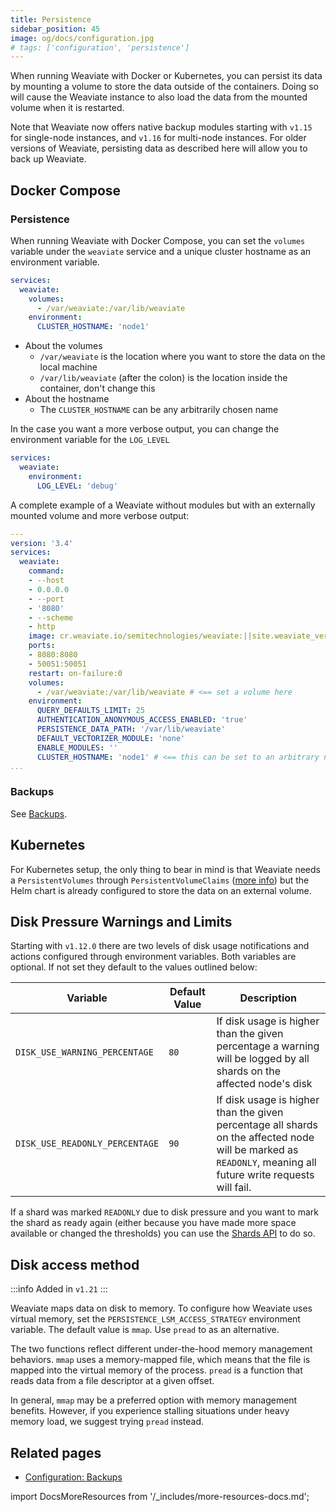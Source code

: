 ```yaml
---
title: Persistence
sidebar_position: 45
image: og/docs/configuration.jpg
# tags: ['configuration', 'persistence']
---
```


When running Weaviate with Docker or Kubernetes, you can persist its data by mounting a volume to store the data outside of the containers. Doing so will cause the Weaviate instance to also load the data from the mounted volume when it is restarted.

Note that Weaviate now offers native backup modules starting with `v1.15` for single-node instances, and `v1.16` for multi-node instances. For older versions of Weaviate, persisting data as described here will allow you to back up Weaviate.

## Docker Compose

### Persistence

When running Weaviate with Docker Compose, you can set the `volumes` variable under the `weaviate` service and a unique cluster hostname as an environment variable.

```yaml
services:
  weaviate:
    volumes:
      - /var/weaviate:/var/lib/weaviate
    environment:
      CLUSTER_HOSTNAME: 'node1'
```

* About the volumes
  * `/var/weaviate` is the location where you want to store the data on the local machine
  * `/var/lib/weaviate` (after the colon) is the location inside the container, don't change this
* About the hostname
  * The `CLUSTER_HOSTNAME` can be any arbitrarily chosen name

In the case you want a more verbose output, you can change the environment variable for the `LOG_LEVEL`

```yaml
services:
  weaviate:
    environment:
      LOG_LEVEL: 'debug'
```

A complete example of a Weaviate without modules but with an externally mounted volume and more verbose output:

```yaml
---
version: '3.4'
services:
  weaviate:
    command:
    - --host
    - 0.0.0.0
    - --port
    - '8080'
    - --scheme
    - http
    image: cr.weaviate.io/semitechnologies/weaviate:||site.weaviate_version||
    ports:
    - 8080:8080
    - 50051:50051
    restart: on-failure:0
    volumes:
      - /var/weaviate:/var/lib/weaviate # <== set a volume here
    environment:
      QUERY_DEFAULTS_LIMIT: 25
      AUTHENTICATION_ANONYMOUS_ACCESS_ENABLED: 'true'
      PERSISTENCE_DATA_PATH: '/var/lib/weaviate'
      DEFAULT_VECTORIZER_MODULE: 'none'
      ENABLE_MODULES: ''
      CLUSTER_HOSTNAME: 'node1' # <== this can be set to an arbitrary name
...
```

### Backups

See [Backups](./backups.md).

## Kubernetes

For Kubernetes setup, the only thing to bear in mind is that Weaviate needs a `PersistentVolumes` through `PersistentVolumeClaims` ([more info](/developers/weaviate/installation/kubernetes.md#requirements)) but the Helm chart is already configured to store the data on an external volume.

## Disk Pressure Warnings and Limits

Starting with `v1.12.0` there are two levels of disk usage notifications and actions configured through environment variables. Both variables are optional. If not set they default to the values outlined below:

| Variable | Default Value | Description |
| --- | --- | --- |
| `DISK_USE_WARNING_PERCENTAGE` | `80` | If disk usage is higher than the given percentage a warning will be logged by all shards on the affected node's disk |
| `DISK_USE_READONLY_PERCENTAGE` | `90` | If disk usage is higher than the given percentage all shards on the affected node will be marked as `READONLY`, meaning all future write requests will fail. |

If a shard was marked `READONLY` due to disk pressure and you want to mark the
shard as ready again (either because you have made more space available or
changed the thresholds) you can use the [Shards API](/developers/weaviate/api/rest#tag/schema/get/schema/%7BclassName%7D/shards) to do so.

## Disk access method

:::info Added in `v1.21`
:::

Weaviate maps data on disk to memory. To configure how Weaviate uses virtual memory, set the `PERSISTENCE_LSM_ACCESS_STRATEGY` environment variable. The default value is `mmap`. Use `pread` to as an alternative. 

The two functions reflect different under-the-hood memory management behaviors. `mmap` uses a memory-mapped file, which means that the file is mapped into the virtual memory of the process. `pread` is a function that reads data from a file descriptor at a given offset.

In general, `mmap` may be a preferred option with memory management benefits. However, if you experience stalling situations under heavy memory load, we suggest trying `pread` instead.


## Related pages
- [Configuration: Backups](./backups.md)

import DocsMoreResources from '/_includes/more-resources-docs.md';

<DocsMoreResources />
